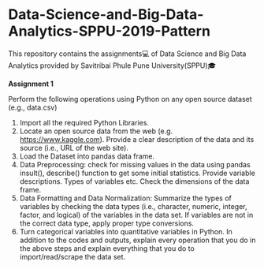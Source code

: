 # Data-Science-and-Big-Data-Analytics-SPPU-2019-Pattern
This repository contains the assignments💻 of Data Science and Big Data Analytics provided by Savitribai Phule Pune University(SPPU)🎓

**Assignment 1**

Perform the following operations using Python on any open source dataset (e.g., data.csv)
1. Import all the required Python Libraries.
2. Locate an open source data from the web (e.g. https://www.kaggle.com). Provide a clear
description of the data and its source (i.e., URL of the web site).
3. Load the Dataset into pandas data frame.
4. Data Preprocessing: check for missing values in the data using pandas insult(), describe()
function to get some initial statistics. Provide variable descriptions. Types of variables
etc. Check the dimensions of the data frame.
5. Data Formatting and Data Normalization: Summarize the types of variables by checking
the data types (i.e., character, numeric, integer, factor, and logical) of the variables in the
data set. If variables are not in the correct data type, apply proper type conversions.
6. Turn categorical variables into quantitative variables in Python.
In addition to the codes and outputs, explain every operation that you do in the above steps and
explain everything that you do to import/read/scrape the data set.
